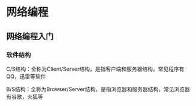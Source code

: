 # 网络编程

## 网络编程入门

### 软件结构

C/S结构：全称为Client/Server结构，是指客户端和服务器结构，常见程序有QQ，迅雷等软件

B/S结构：全称为Browser/Server结构，是指浏览器和服务器结构，常见浏览器有谷歌，火狐等

